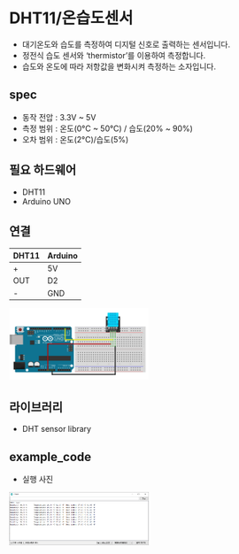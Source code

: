# DHT11/온습도센서
- 대기온도와 습도를 측정하여 디지털 신호로 출력하는 센서입니다.
- 정전식 습도 센서와 ‘thermistor’를 이용하여 측정합니다.
- 습도와 온도에 따라 저항값을 변화시켜 측정하는 소자입니다.

## spec
- 동작 전압 : 3.3V ~ 5V
- 측정 범위 : 온도(0°C ~ 50°C) / 습도(20% ~ 90%)
- 오차 범위 : 온도(2°C)/습도(5%)

## 필요 하드웨어
- DHT11
- Arduino UNO

## 연결
|DHT11|Arduino|
|--|--|
|+|5V|
|OUT|D2|
|-|GND|

<img src="./img/schematic.png" width=50% height=50%>

## 라이브러리
- DHT sensor library

## example_code
- 실행 사진
<img src="./img/example_result.png" width=50% height=50%>
